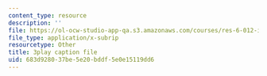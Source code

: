 ```yaml
---
content_type: resource
description: ''
file: https://ol-ocw-studio-app-qa.s3.amazonaws.com/courses/res-6-012-introduction-to-probability-spring-2018/683d928037be5e20bddf5e0e15119dd6_Hmm9IqosCv4.vtt
file_type: application/x-subrip
resourcetype: Other
title: 3play caption file
uid: 683d9280-37be-5e20-bddf-5e0e15119dd6
---
```

